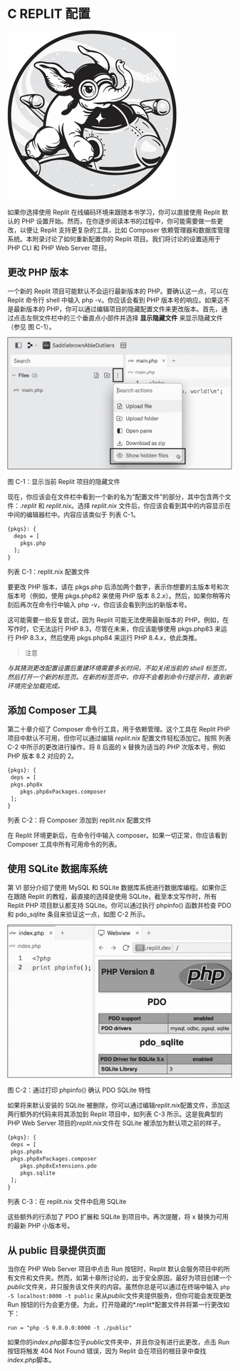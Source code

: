 <hgroup>

# C REPLIT 配置

</hgroup>

![](img/opener.jpg)

如果你选择使用 Replit 在线编码环境来跟随本书学习，你可以直接使用 Replit 默认的 PHP 设置开始。然而，在你逐步阅读本书的过程中，你可能需要做一些更改，以便让 Replit 支持更复杂的工具，比如 Composer 依赖管理器和数据库管理系统。本附录讨论了如何重新配置你的 Replit 项目。我们将讨论的设置适用于 PHP CLI 和 PHP Web Server 项目。

## 更改 PHP 版本

一个新的 Replit 项目可能默认不会运行最新版本的 PHP。要确认这一点，可以在 Replit 命令行 shell 中输入 php -v。你应该会看到 PHP 版本号的响应。如果这不是最新版本的 PHP，你可以通过编辑项目的隐藏配置文件来更改版本。首先，通过点击左侧文件栏中的三个垂直点小部件并选择 **显示隐藏文件** 来显示隐藏文件（参见 图 C-1）。

![](img/figureC-1.jpg)

图 C-1：显示当前 Replit 项目的隐藏文件

现在，你应该会在文件栏中看到一个新的名为“配置文件”的部分，其中包含两个文件：*.replit* 和 *replit.nix*。选择 *replit.nix* 文件后，你应该会看到其中的内容显示在中间的编辑器栏中。内容应该类似于 列表 C-1。

```
{pkgs}: {
  deps = [
    pkgs.php
  ];
}
```

列表 C-1：replit.nix 配置文件

要更改 PHP 版本，请在 pkgs.php 后添加两个数字，表示你想要的主版本号和次版本号（例如，使用 pkgs.php82 来使用 PHP 版本 8.2.*x*）。然后，如果你稍等片刻后再次在命令行中输入 php -v，你应该会看到列出的新版本号。

这可能需要一些反复尝试，因为 Replit 可能无法使用最新版本的 PHP。例如，在写作时，它无法运行 PHP 8.3，尽管在未来，你应该能够使用 pkgs.php83 来运行 PHP 8.3.*x*，然后使用 pkgs.php84 来运行 PHP 8.4.*x*，依此类推。

> 注意

*与其猜测更改配置设置后重建环境需要多长时间，不如关闭当前的 shell 标签页，然后打开一个新的标签页。在新的标签页中，你将不会看到命令行提示符，直到新环境完全加载完成。*

## 添加 Composer 工具

第二十章介绍了 Composer 命令行工具，用于依赖管理。这个工具在 Replit PHP 项目中默认不可用，但你可以通过编辑 *replit.nix* 配置文件轻松添加它。按照 列表 C-2 中所示的更改进行操作，将 8 后面的 x 替换为适当的 PHP 次版本号，例如 PHP 版本 8.2 对应的 2。

```
{pkgs}: {
 deps = [
 pkgs.php8x
    pkgs.php8xPackages.composer
 ];
}
```

列表 C-2：将 Composer 添加到 replit.nix 配置文件

在 Replit 环境更新后，在命令行中输入 composer。如果一切正常，你应该看到 Composer 工具中所有可用命令的列表。

## 使用 SQLite 数据库系统

第 VI 部分介绍了使用 MySQL 和 SQLite 数据库系统进行数据库编程。如果你正在跟随 Replit 的教程，最直接的选择是使用 SQLite，截至本文写作时，所有 Replit PHP 项目默认都支持 SQLite。你可以通过执行 phpinfo() 函数并检查 PDO 和 pdo_sqlite 条目来验证这一点，如图 C-2 所示。

![](img/figureC-2.jpg)

图 C-2：通过打印 phpinfo() 确认 PDO SQLite 特性

如果将来默认安装的 SQLite 被删除，你可以通过编辑*replit.nix*配置文件，添加这两行额外的代码来将其添加到 Replit 项目中，如列表 C-3 所示。这是我典型的 PHP Web Server 项目的*replit.nix*文件在 SQLite 被添加为默认项之前的样子。

```
{pkgs}: {
 deps = [
 pkgs.php8x
 pkgs.php8xPackages.composer
    pkgs.php8xExtensions.pdo
    pkgs.sqlite
 ];
}
```

列表 C-3：在 replit.nix 文件中启用 SQLite

这些额外的行添加了 PDO 扩展和 SQLite 到项目中。再次提醒，将 x 替换为可用的最新 PHP 小版本号。

## 从 public 目录提供页面

当你在 PHP Web Server 项目中点击 Run 按钮时，Replit 默认会服务项目中的所有文件和文件夹。然而，如第十章所讨论的，出于安全原因，最好为项目创建一个*public*文件夹，并只服务该文件夹的内容。虽然你总是可以通过在终端中输入 `php -S localhost:8000 -t public` 来从*public*文件夹提供服务，但你可能会发现更改 Run 按钮的行为会更方便。为此，打开隐藏的*.replit*配置文件并将第一行更改如下：

```
run = "php -S 0.0.0.0:8000 -t ./public"
```

如果你的*index.php*脚本位于*public*文件夹中，并且你没有进行此更改，点击 Run 按钮将触发 404 Not Found 错误，因为 Replit 会在项目的根目录中查找*index.php*脚本。
